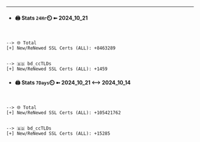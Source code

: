 

---
- #### 🖨️ **Stats** `24Hr`⏲️ ➼ 2024_10_21
```console


--> 🌐 Total
[+] New/ReNewed SSL Certs (ALL): +8463289


--> 🇧🇩 bd_ccTLDs
[+] New/ReNewed SSL Certs (ALL): +1459

```

- #### 🖨️ **Stats** `7Days`⏲️ ➼ 2024_10_21 <--> 2024_10_14
```console


--> 🌐 Total
[+] New/ReNewed SSL Certs (ALL): +105421762


--> 🇧🇩 bd_ccTLDs
[+] New/ReNewed SSL Certs (ALL): +15285

```

